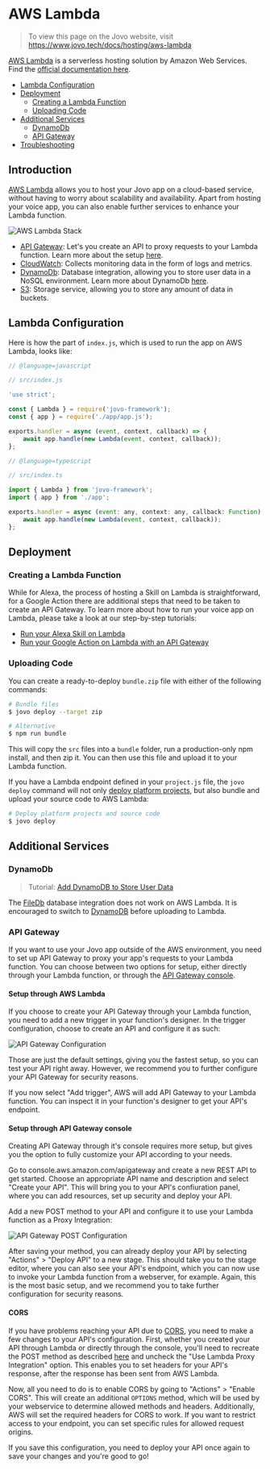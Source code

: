 # AWS Lambda

> To view this page on the Jovo website, visit https://www.jovo.tech/docs/hosting/aws-lambda

[AWS Lambda](https://aws.amazon.com/lambda/) is a serverless hosting solution by Amazon Web Services. Find the [official documentation here](http://docs.aws.amazon.com/lambda/latest/dg/welcome.html).

- [Lambda Configuration](#lambda-configuration)
- [Deployment](#deployment)
  - [Creating a Lambda Function](#creating-a-lambda-function)
  - [Uploading Code](#uploading-code)
- [Additional Services](#additional-services)
  - [DynamoDb](#dynamodb)
  - [API Gateway](#api-gateway)
- [Troubleshooting](#troubleshooting)

## Introduction

[AWS Lambda](https://aws.amazon.com/lambda/) allows you to host your Jovo app on a cloud-based service, without having to worry about scalability and availability. Apart from hosting your voice app, you can also enable further services to enhance your Lambda function.

![AWS Lambda Stack](../../img/jovo-aws-lambda.png)

- [API Gateway](https://aws.amazon.com/api-gateway/): Let's you create an API to proxy requests to your Lambda function. Learn more about the setup [here](#api-gateway).
- [CloudWatch](https://aws.amazon.com/cloudwatch/): Collects monitoring data in the form of logs and metrics.
- [DynamoDb](https://aws.amazon.com/dynamodb/): Database integration, allowing you to store user data in a NoSQL environment. Learn more about DynamoDb [here](https://www.jovo.tech/marketplace/jovo-db-dynamodb).
- [S3](https://aws.amazon.com/s3/): Storage service, allowing you to store any amount of data in buckets.

## Lambda Configuration

Here is how the part of `index.js`, which is used to run the app on AWS Lambda, looks like:

```javascript
// @language=javascript

// src/index.js

'use strict';

const { Lambda } = require('jovo-framework');
const { app } = require('./app/app.js');

exports.handler = async (event, context, callback) => {
	await app.handle(new Lambda(event, context, callback));
};

// @language=typescript

// src/index.ts

import { Lambda } from 'jovo-framework';
import { app } from './app';

exports.handler = async (event: any, context: any, callback: Function) => {
	await app.handle(new Lambda(event, context, callback));
};
```

## Deployment

### Creating a Lambda Function

While for Alexa, the process of hosting a Skill on Lambda is straightforward, for a Google Action there are additional steps that need to be taken to create an API Gateway. To learn more about how to run your voice app on Lambda, please take a look at our step-by-step tutorials:

- [Run your Alexa Skill on Lambda](https://www.jovo.tech/tutorials/alexa-skill-tutorial-nodejs/#aws-lambda)
- [Run your Google Action on Lambda with an API Gateway](https://www.jovo.tech/tutorials/host-google-action-on-lambda)

### Uploading Code

You can create a ready-to-deploy `bundle.zip` file with either of the following commands:

```sh
# Bundle files
$ jovo deploy --target zip

# Alternative
$ npm run bundle
```

This will copy the `src` files into a `bundle` folder, run a production-only npm install, and then zip it. You can then use this file and upload it to your Lambda function.

If you have a Lambda endpoint defined in your `project.js` file, the `jovo deploy` command will not only [deploy platform projects](../../workflows/project-lifecycle.md/#deploy-platform-projects '../project-lifecycle#deploy-platform-projects'), but also bundle and upload your source code to AWS Lambda:

```sh
# Deploy platform projects and source code
$ jovo deploy
```

## Additional Services

### DynamoDb

> Tutorial: [Add DynamoDB to Store User Data](https://www.jovo.tech/tutorials/add-dynamodb-database)

The [FileDb](../../integrations/databases/file-db.md '../databases/file-db') database integration does not work on AWS Lambda. It is encouraged to switch to [DynamoDB](../../integrations/databases/dynamodb.md '../databases/dynamodb') before uploading to Lambda.

### API Gateway

If you want to use your Jovo app outside of the AWS environment, you need to set up API Gateway to proxy your app's requests to your Lambda function. You can choose between two options for setup, either directly through your Lambda function, or through the [API Gateway console](console.aws.amazon.com/apigateway).

#### Setup through AWS Lambda

If you choose to create your API Gateway through your Lambda function, you need to add a new trigger in your function's designer. In the trigger configuration, choose to create an API and configure it as such:

![API Gateway Configuration](../../img/jovo-aws-lambda-api-gateway-config.png)

Those are just the default settings, giving you the fastest setup, so you can test your API right away. However, we recommend you to further configure your API Gateway for security reasons.

If you now select "Add trigger", AWS will add API Gateway to your Lambda function. You can inspect it in your function's designer to get your API's endpoint.

#### Setup through API Gateway console

Creating API Gateway through it's console requires more setup, but gives you the option to fully customize your API according to your needs.

Go to console.aws.amazon.com/apigateway and create a new REST API to get started. Choose an appropriate API name and description and select "Create your API". This will bring you to your API's confiuration panel, where you can add resources, set up security and deploy your API.

Add a new POST method to your API and configure it to use your Lambda function as a Proxy Integration:

![API Gateway POST Configuration](../../img/jovo-api-gateway-method-config.png)

After saving your method, you can already deploy your API by selecting "Actions" > "Deploy API" to a new stage. This should take you to the stage editor, where you can also see your API's endpoint, which you can now use to invoke your Lambda function from a webserver, for example. Again, this is the most basic setup, and we recommend you to take further configuration for security reasons.

#### CORS

If you have problems reaching your API due to [CORS](https://developer.mozilla.org/en-US/docs/Web/HTTP/CORS), you need to make a few changes to your API's configuration. First, whether you created your API through Lambda or directly through the console, you'll need to recreate the POST method as described [here](#setup-through-api-gateway-console) and uncheck the "Use Lambda Proxy Integration" option. This enables you to set headers for your API's response, after the response has been sent from AWS Lambda.

Now, all you need to do is to enable CORS by going to "Actions" > "Enable CORS". This will create an additional `OPTIONS` method, which will be used by your webservice to determine allowed methods and headers. Additionally, AWS will set the required headers for CORS to work. If you want to restrict access to your endpoint, you can set specific rules for allowed request origins.

If you save this configuration, you need to deploy your API once again to save your changes and you're good to go!

<!--[metadata]: {"description": "Deploy your Alexa Skills and Google Actions on AWS Lambda with the Jovo Framework", "route": "hosting/aws-lambda"}-->
